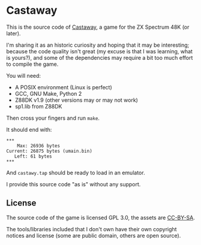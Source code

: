 # Castaway

This is the source code of [Castaway](https://www.usebox.net/jjm/castaway/), a
game for the ZX Spectrum 48K (or later).

I'm sharing it as an historic curiosity and hoping that it may be interesting;
because the code quality isn't great (my excuse is that I was learning, what is
yours?), and some of the dependencies may require a bit too much effort to
compile the game.

You will need:

- A POSIX environment (Linux is perfect)
- GCC, GNU Make, Python 2
- Z88DK v1.9 (other versions may or may not work)
- sp1.lib from Z88DK

Then cross your fingers and run `make`.

It should end with:
```
***
    Max: 26936 bytes
Current: 26875 bytes (umain.bin)
   Left: 61 bytes
***
```

And `castawy.tap` should be ready to load in an emulator.

I provide this source code "as is" without any support.

## License

The source code of the game is licensed GPL 3.0, the assets are [CC-BY-SA](https://creativecommons.org/licenses/by-sa/2.0/).

The tools/libraries included that I don't own have their own copyright notices
and license (some are public domain, others are open source).

